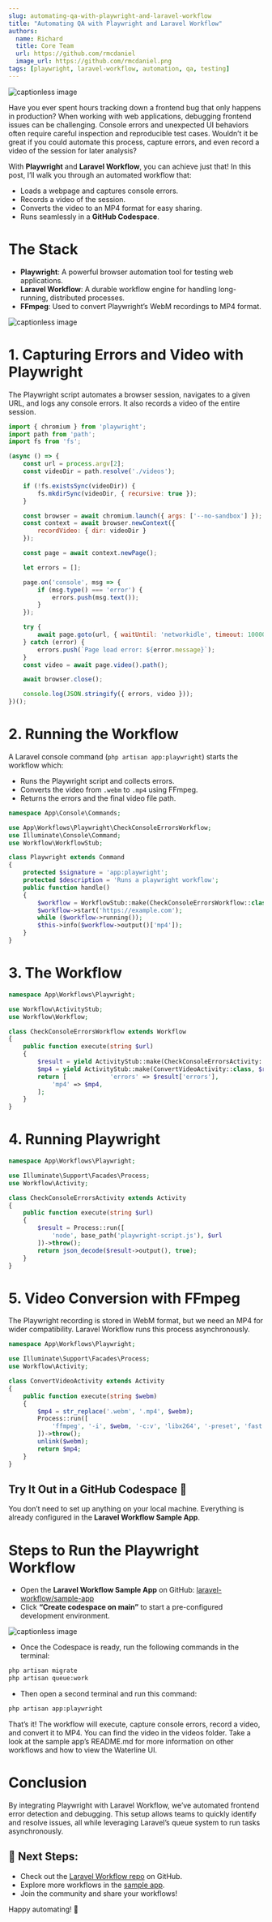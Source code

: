 ```yaml
---
slug: automating-qa-with-playwright-and-laravel-workflow
title: "Automating QA with Playwright and Laravel Workflow"
authors:
  name: Richard
  title: Core Team
  url: https://github.com/rmcdaniel
  image_url: https://github.com/rmcdaniel.png
tags: [playwright, laravel-workflow, automation, qa, testing]
---
```


![captionless image](https://miro.medium.com/v2/resize:fit:1400/format:webp/1*b6eXVs5J3aRNzYAiqnS9Vw.png)

Have you ever spent hours tracking down a frontend bug that only happens in production? When working with web applications, debugging frontend issues can be challenging. Console errors and unexpected UI behaviors often require careful inspection and reproducible test cases. Wouldn’t it be great if you could automate this process, capture errors, and even record a video of the session for later analysis?

With **Playwright** and **Laravel Workflow**, you can achieve just that! In this post, I’ll walk you through an automated workflow that:

*   Loads a webpage and captures console errors.
*   Records a video of the session.
*   Converts the video to an MP4 format for easy sharing.
*   Runs seamlessly in a **GitHub Codespace**.

The Stack
=========

*   **Playwright**: A powerful browser automation tool for testing web applications.
*   **Laravel Workflow**: A durable workflow engine for handling long-running, distributed processes.
*   **FFmpeg**: Used to convert Playwright’s WebM recordings to MP4 format.

![captionless image](https://miro.medium.com/v2/resize:fit:1400/format:webp/1*2AcR_sLHGToBWQx-SCSPHA.png)

# 1. Capturing Errors and Video with Playwright

The Playwright script automates a browser session, navigates to a given URL, and logs any console errors. It also records a video of the entire session.

```javascript
import { chromium } from 'playwright';
import path from 'path';
import fs from 'fs';

(async () => {
    const url = process.argv[2];
    const videoDir = path.resolve('./videos');

    if (!fs.existsSync(videoDir)) {
        fs.mkdirSync(videoDir, { recursive: true });
    }

    const browser = await chromium.launch({ args: ['--no-sandbox'] });
    const context = await browser.newContext({
        recordVideo: { dir: videoDir }
    });

    const page = await context.newPage();

    let errors = [];

    page.on('console', msg => {
        if (msg.type() === 'error') {
            errors.push(msg.text());
        }
    });

    try {
        await page.goto(url, { waitUntil: 'networkidle', timeout: 10000 });
    } catch (error) {
        errors.push(`Page load error: ${error.message}`);
    }
    const video = await page.video().path();

    await browser.close();

    console.log(JSON.stringify({ errors, video }));
})();
```

# 2. Running the Workflow

A Laravel console command (`php artisan app:playwright`) starts the workflow which:

*   Runs the Playwright script and collects errors.
*   Converts the video from `.webm` to `.mp4` using FFmpeg.
*   Returns the errors and the final video file path.

```php
namespace App\Console\Commands;

use App\Workflows\Playwright\CheckConsoleErrorsWorkflow;
use Illuminate\Console\Command;
use Workflow\WorkflowStub;

class Playwright extends Command
{
    protected $signature = 'app:playwright';
    protected $description = 'Runs a playwright workflow';
    public function handle()
    {
        $workflow = WorkflowStub::make(CheckConsoleErrorsWorkflow::class);
        $workflow->start('https://example.com');
        while ($workflow->running());
        $this->info($workflow->output()['mp4']);
    }
}
```

# 3. The Workflow

```php
namespace App\Workflows\Playwright;

use Workflow\ActivityStub;
use Workflow\Workflow;

class CheckConsoleErrorsWorkflow extends Workflow
{
    public function execute(string $url)
    {
        $result = yield ActivityStub::make(CheckConsoleErrorsActivity::class, $url);
        $mp4 = yield ActivityStub::make(ConvertVideoActivity::class, $result['video']);
        return [            'errors' => $result['errors'],
            'mp4' => $mp4,
        ];
    }
}
```

# 4. Running Playwright

```php
namespace App\Workflows\Playwright;

use Illuminate\Support\Facades\Process;
use Workflow\Activity;

class CheckConsoleErrorsActivity extends Activity
{
    public function execute(string $url)
    {
        $result = Process::run([
            'node', base_path('playwright-script.js'), $url
        ])->throw();
        return json_decode($result->output(), true);
    }
}
```

# 5. Video Conversion with FFmpeg

The Playwright recording is stored in WebM format, but we need an MP4 for wider compatibility. Laravel Workflow runs this process asynchronously.

```php
namespace App\Workflows\Playwright;

use Illuminate\Support\Facades\Process;
use Workflow\Activity;

class ConvertVideoActivity extends Activity
{
    public function execute(string $webm)
    {
        $mp4 = str_replace('.webm', '.mp4', $webm);
        Process::run([
            'ffmpeg', '-i', $webm, '-c:v', 'libx264', '-preset', 'fast', '-crf', '23', '-c:a', 'aac', '-b:a', '128k', $mp4
        ])->throw();
        unlink($webm);
        return $mp4;
    }
}
```

## Try It Out in a GitHub Codespace 🚀

You don’t need to set up anything on your local machine. Everything is already configured in the **Laravel Workflow Sample App**.

# Steps to Run the Playwright Workflow

*   Open the **Laravel Workflow Sample App** on GitHub: [laravel-workflow/sample-app](https://github.com/laravel-workflow/sample-app)
*   Click **“Create codespace on main”** to start a pre-configured development environment.

![captionless image](https://miro.medium.com/v2/resize:fit:1400/format:webp/1*063hPvkrvDQP6gU-VYb0Ug.png)

*   Once the Codespace is ready, run the following commands in the terminal:

```bash
php artisan migrate
php artisan queue:work
```

*   Then open a second terminal and run this command:

```bash
php artisan app:playwright
```

That’s it! The workflow will execute, capture console errors, record a video, and convert it to MP4. You can find the video in the videos folder. Take a look at the sample app’s README.md for more information on other workflows and how to view the Waterline UI.

# Conclusion

By integrating Playwright with Laravel Workflow, we’ve automated frontend error detection and debugging. This setup allows teams to quickly identify and resolve issues, all while leveraging Laravel’s queue system to run tasks asynchronously.

## 🔗 **Next Steps:**

*   Check out the [Laravel Workflow repo](https://github.com/laravel-workflow/laravel-workflow) on GitHub.
*   Explore more workflows in the [sample app](https://github.com/laravel-workflow/sample-app).
*   Join the community and share your workflows!

Happy automating! 🚀
